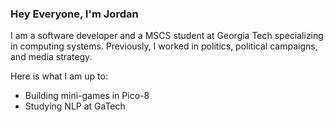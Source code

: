 ### Hey Everyone, I'm Jordan

I am a software developer and a MSCS student at Georgia Tech specializing in computing systems. Previously, I worked in politics, political campaigns, and media strategy.

Here is what I am up to:
- Building mini-games in Pico-8
- Studying NLP at GaTech


<!--
**jordantannen/jordantannen** is a ✨ _special_ ✨ repository because its `README.md` (this file) appears on your GitHub profile.

Here are some ideas to get you started:

- 🔭 I’m currently working on ...
- 🌱 I’m currently learning ...
- 👯 I’m looking to collaborate on ...
- 🤔 I’m looking for help with ...
- 💬 Ask me about ...
- 📫 How to reach me: ...
- ⚡ Fun fact: ...
-->
